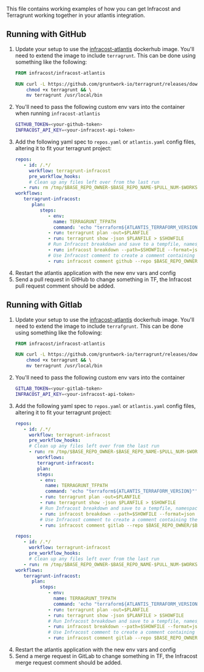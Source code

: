 This file contains working examples of how you can get Infracost and Terragrunt working together in your atlantis integration.

## Running with GitHub

1. Update your setup to use the [infracost-atlantis](https://hub.docker.com/r/infracost/infracost-atlantis) dockerhub image. You'll need to extend the image to include `terragrunt`. This can be done using something like the following:
   ```dockerfile
   FROM infracost/infracost-atlantis
   
   RUN curl -L https://github.com/gruntwork-io/terragrunt/releases/download/v0.36.0/terragrunt_linux_amd64 --output terragrunt && \
       chmod +x terragrunt && \
       mv terragrunt /usr/local/bin
   ```
2. You'll need to pass the following custom env vars into the container when running `infracost-atlantis`
   ```sh
   GITHUB_TOKEN=<your-github-token>
   INFRACOST_API_KEY=<your-infracost-api-token>
   ```
3. Add the following yaml spec to `repos.yaml` or `atlantis.yaml` config files, altering it to fit your terragrunt project:
   ```yaml
   repos:
      - id: /.*/
        workflow: terragrunt-infracost
        pre_workflow_hooks:
        # Clean up any files left over from the last run
      - run: rm /tmp/$BASE_REPO_OWNER-$BASE_REPO_NAME-$PULL_NUM-$WORKSPACE-$REPO_REL_DIR-infracost.json
   workflows:
      terragrunt-infracost:
         plan:
            steps:
               - env:
                 name: TERRAGRUNT_TFPATH
                 command: 'echo "terraform${ATLANTIS_TERRAFORM_VERSION}"'
               - run: terragrunt plan -out=$PLANFILE
               - run: terragrunt show -json $PLANFILE > $SHOWFILE
               # Run Infracost breakdown and save to a tempfile, namespaced by this project, PR, workspace and dir
               - run: infracost breakdown --path=$SHOWFILE --format=json --log-level=info --out-file=/tmp/$BASE_REPO_OWNER-$BASE_REPO_NAME-$PULL_NUM-$WORKSPACE-$REPO_REL_DIR-infracost.json
               # Use Infracost comment to create a comment containing the results for this project.
               - run: infracost comment github --repo $BASE_REPO_OWNER/$BASE_REPO_NAME --pull-request $PULL_NUM --path /tmp/$BASE_REPO_OWNER-$BASE_REPO_NAME-$PULL_NUM-$WORKSPACE-$REPO_REL_DIR-infracost.json --github-token $GITHUB_TOKEN --behavior new
      ```
4. Restart the atlantis application with the new env vars and config
5. Send a pull request in GitHub to change something in TF, the Infracost pull request comment should be added.

## Running with Gitlab

1. Update your setup to use the [infracost-atlantis](https://hub.docker.com/r/infracost/infracost-atlantis) dockerhub image. You'll need to extend the image to include `terrafgrunt`. This can be done using something like the following:
   ```dockerfile
   FROM infracost/infracost-atlantis
   
   RUN curl -L https://github.com/gruntwork-io/terragrunt/releases/download/v0.36.0/terragrunt_linux_amd64 --output terragrunt && \
       chmod +x terragrunt && \
       mv terragrunt /usr/local/bin
   ```
2. You'll need to pass the following custom env vars into the container
   ```sh
   GITLAB_TOKEN=<your-gitlab-token>
   INFRACOST_API_KEY=<your-infracost-api-token>
   ```
3. Add the following yaml spec to `repos.yaml` or `atlantis.yaml` config files, altering it to fit your terragrunt project:
   ```yaml
   repos:
      - id: /.*/
        workflow: terragrunt-infracost
        pre_workflow_hooks:
        # Clean up any files left over from the last run
        - run: rm /tmp/$BASE_REPO_OWNER-$BASE_REPO_NAME-$PULL_NUM-$WORKSPACE-$REPO_REL_DIR-infracost.json
           workflows:
           terragrunt-infracost:
           plan:
           steps:
            - env:
              name: TERRAGRUNT_TFPATH
              command: 'echo "terraform${ATLANTIS_TERRAFORM_VERSION}"'
            - run: terragrunt plan -out=$PLANFILE
            - run: terragrunt show -json $PLANFILE > $SHOWFILE
            # Run Infracost breakdown and save to a tempfile, namespaced by this project, PR, workspace and dir
            - run: infracost breakdown --path=$SHOWFILE --format=json --log-level=info --out-file=/tmp/$BASE_REPO_OWNER-$BASE_REPO_NAME-$PULL_NUM-$WORKSPACE-$REPO_REL_DIR-infracost.json
            # Use Infracost comment to create a comment containing the results for this project.
            - run: infracost comment gitlab --repo $BASE_REPO_OWNER/$BASE_REPO_NAME --merge-request $PULL_NUM --path /tmp/$BASE_REPO_OWNER-$BASE_REPO_NAME-$PULL_NUM-$WORKSPACE-$REPO_REL_DIR-infracost.json --gitlab-token $GITLAB_TOKEN--behavior new
   ```
   ```yaml
   repos:
      - id: /.*/
        workflow: terragrunt-infracost
        pre_workflow_hooks:
        # Clean up any files left over from the last run
      - run: rm /tmp/$BASE_REPO_OWNER-$BASE_REPO_NAME-$PULL_NUM-$WORKSPACE-$REPO_REL_DIR-infracost.json
   workflows:
      terragrunt-infracost:
         plan:
            steps:
               - env:
                 name: TERRAGRUNT_TFPATH
                 command: 'echo "terraform${ATLANTIS_TERRAFORM_VERSION}"'
               - run: terragrunt plan -out=$PLANFILE
               - run: terragrunt show -json $PLANFILE > $SHOWFILE
               # Run Infracost breakdown and save to a tempfile, namespaced by this project, PR, workspace and dir
               - run: infracost breakdown --path=$SHOWFILE --format=json --log-level=info --out-file=/tmp/$BASE_REPO_OWNER-$BASE_REPO_NAME-$PULL_NUM-$WORKSPACE-$REPO_REL_DIR-infracost.json
               # Use Infracost comment to create a comment containing the results for this project.
               - run: infracost comment gitlab --repo $BASE_REPO_OWNER/$BASE_REPO_NAME --merge-request $PULL_NUM --path /tmp/$BASE_REPO_OWNER-$BASE_REPO_NAME-$PULL_NUM-$WORKSPACE-$REPO_REL_DIR-infracost.json --gitlab-token $GITLAB_TOKEN  --behavior new
   ```  
4. Restart the atlantis application with the new env vars and config
5. Send a merge request in GitLab to change something in TF, the Infracost merge request comment should be added.
